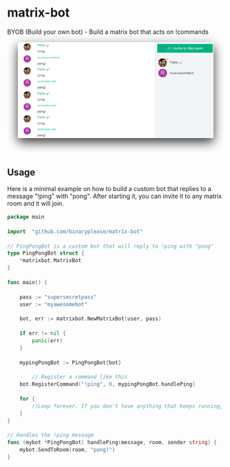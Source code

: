 # matrix-bot
BYOB (Build your own bot) - Build a matrix bot that acts on !commands
![screenshot](scrot.png "Screenshot")

## Usage
Here is a minimal example on how to build a custom bot that replies to a message "!ping" with "pong".
After starting it, you can invite it to any matrix room and it will join.


```go
package main

import 	"github.com/binaryplease/matrix-bot"

// PingPongBot is a custom bot that will reply to !ping with "pong"
type PingPongBot struct {
	*matrixbot.MatrixBot
}

func main() {

	pass := "supersecretpass"
	user := "myawesomebot"

	bot, err := matrixbot.NewMatrixBot(user, pass)

	if err != nil {
		panic(err)
	}

	mypingPongBot := PingPongBot{bot}
  
        // Register a command like this
	bot.RegisterCommand("!ping", 0, mypingPongBot.handlePing)

	for {
		//Loop forever. If you don't have anything that keeps running, the bot will exit.
	}
}

// Handles the !ping message
func (mybot *PingPongBot) handlePing(message, room, sender string) {
	mybot.SendToRoom(room, "pong!")
}

```
